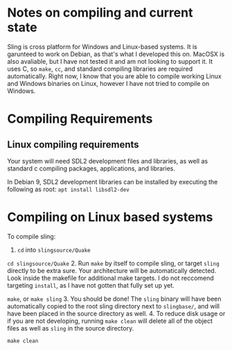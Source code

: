 # Notes on compiling and current state
Sling is cross platform for Windows and Linux-based systems. It is garunteed to work on Debian, as that's what I developed this on. MacOSX is also avaliable, but I have not tested it and am not looking to support it. It uses C, so `make`, `cc`, and standard compiling libraries are required automatically. Right now, I know that you are able to compile working Linux and Windows binaries on Linux, however I have not tried to compile on Windows.

# Compiling Requirements

## Linux compiling requirements
Your system will need SDL2 development files and libraries, as well as standard c compiling packages, applications, and libraries.

In Debian 9, SDL2 development libraries can be installed by executing the following as root:
`apt install libsdl2-dev`

# Compiling on Linux based systems

To compile sling:

1. `cd` into `slingsource/Quake`

`cd slingsource/Quake`
2. Run `make` by itself to compile sling, or target `sling` directly to be extra sure. Your architecture will be automatically detected. Look inside the makefile for additional make targets. I do not reccomend targeting `install`, as I have not gotten that fully set up yet.

`make`, or `make sling`
3. You should be done! The `sling` binary will have been automatically copied to the root sling directory next to `slingbase/`, and will have been placed in the source directory as well.
4. To reduce disk usage or if you are not developing, running `make clean` will delete all of the object files as well as `sling` in the source directory.

`make clean`
